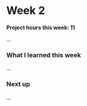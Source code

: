 # Week 2

**Project hours this week: 11**

...

### What I learned this week

...

### Next up

...
